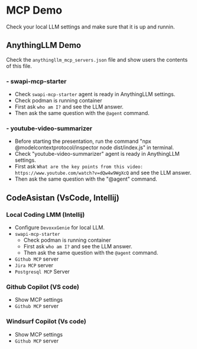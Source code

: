 # MCP Demo
Check your local LLM settings and make sure that it is up and runnin.
## AnythingLLM Demo
Check the `anythingllm_mcp_servers.json` file and show users the contents of this file.
### - swapi-mcp-starter
- Check `swapi-mcp-starter` agent is ready in AnythingLLM settings.
- Check podman is running container
- First ask `who am I?` and see the LLM answer.
- Then ask the same question with the `@agent` command.
### - youtube-video-summarizer
- Before starting the presentation, run the command "npx @modelcontextprotocol/inspector node dist/index.js" in terminal.
- Check "youtube-video-summarizer" agent is ready in AnythingLLM settings.
- First ask `What are the key points from this video: https://www.youtube.com/watch?v=dQw4w9WgXcQ` and see the LLM answer.
- Then ask the same question with the "@agent" command.

## CodeAsistan (VsCode, Intellij)
### Local Coding LMM (Intellij)
- Configure `DevoxxGenie` for local LLM.
- `swapi-mcp-starter`
  - Check podman is running container
  - First ask `who am I?` and see the LLM answer.
  - Then ask the same question with the `@agent` command.
- `Github MCP` server
- `Jira MCP` server
- `Postgresql MCP` Server

### Github Copilot (VS code)
 - Show MCP settings
 - `Github MCP` server

### Windsurf Copilot (Vs code)
 - Show MCP settings
 - `Github MCP` server
 

